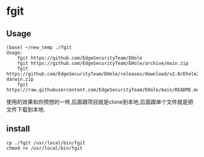 # fgit
## Usage
```
(base) ~/new_temp ./fgit
Usage:
    fgit https://github.com/EdgeSecurityTeam/EHole
    fgit https://github.com/EdgeSecurityTeam/EHole/archive/main.zip
    fgit https://github.com/EdgeSecurityTeam/EHole/releases/download/v2.0/Ehole2.0-darwin.zip
    fgit https://raw.githubusercontent.com/EdgeSecurityTeam/EHole/main/README.md
```
使用的效果和你预想的一样,后面跟项目就是clone到本地,后面跟单个文件就是把文件下载到本地.

## install
```
cp ./fgit /usr/local/bin/fgit
chmod +x /usr/local/bin/fgit

